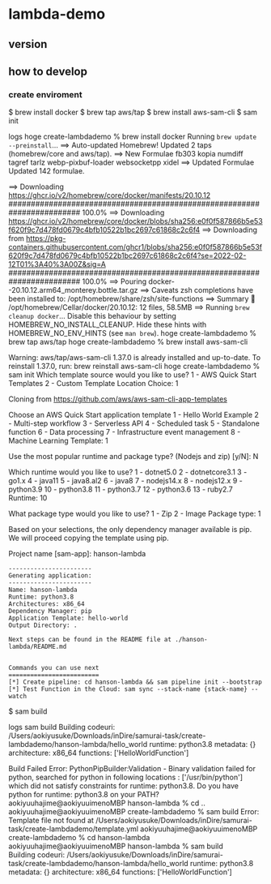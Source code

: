 # lambda-demo
## version

## how to develop
### create enviroment
$ brew install docker
$ brew tap aws/tap
$ brew install aws-sam-cli
$ sam init

logs
hoge create-lambdademo % brew install docker
Running `brew update --preinstall`...
==> Auto-updated Homebrew!
Updated 2 taps (homebrew/core and aws/tap).
==> New Formulae
fb303                  kopia                  numdiff                tagref                 tarlz                  webp-pixbuf-loader     websocketpp            xidel
==> Updated Formulae
Updated 142 formulae.

==> Downloading https://ghcr.io/v2/homebrew/core/docker/manifests/20.10.12
######################################################################## 100.0%
==> Downloading https://ghcr.io/v2/homebrew/core/docker/blobs/sha256:e0f0f587866b5e53f620f9c7d478fd0679c4bfb10522b1bc2697c61868c2c6f4
==> Downloading from https://pkg-containers.githubusercontent.com/ghcr1/blobs/sha256:e0f0f587866b5e53f620f9c7d478fd0679c4bfb10522b1bc2697c61868c2c6f4?se=2022-02-12T01%3A40%3A00Z&sig=A
######################################################################## 100.0%
==> Pouring docker--20.10.12.arm64_monterey.bottle.tar.gz
==> Caveats
zsh completions have been installed to:
  /opt/homebrew/share/zsh/site-functions
==> Summary
🍺  /opt/homebrew/Cellar/docker/20.10.12: 12 files, 58.5MB
==> Running `brew cleanup docker`...
Disable this behaviour by setting HOMEBREW_NO_INSTALL_CLEANUP.
Hide these hints with HOMEBREW_NO_ENV_HINTS (see `man brew`).
hoge create-lambdademo % brew tap aws/tap
hoge create-lambdademo % brew install aws-sam-cli

Warning: aws/tap/aws-sam-cli 1.37.0 is already installed and up-to-date.
To reinstall 1.37.0, run:
  brew reinstall aws-sam-cli
hoge create-lambdademo % sam init
Which template source would you like to use?
        1 - AWS Quick Start Templates
        2 - Custom Template Location
Choice: 1

Cloning from https://github.com/aws/aws-sam-cli-app-templates

Choose an AWS Quick Start application template
        1 - Hello World Example
        2 - Multi-step workflow
        3 - Serverless API
        4 - Scheduled task
        5 - Standalone function
        6 - Data processing
        7 - Infrastructure event management
        8 - Machine Learning
Template: 1

 Use the most popular runtime and package type? (Nodejs and zip) [y/N]: N

Which runtime would you like to use?
        1 - dotnet5.0
        2 - dotnetcore3.1
        3 - go1.x
        4 - java11
        5 - java8.al2
        6 - java8
        7 - nodejs14.x
        8 - nodejs12.x
        9 - python3.9
        10 - python3.8
        11 - python3.7
        12 - python3.6
        13 - ruby2.7
Runtime: 10

What package type would you like to use?
        1 - Zip
        2 - Image
Package type: 1

Based on your selections, the only dependency manager available is pip.
We will proceed copying the template using pip.

Project name [sam-app]: hanson-lambda

    -----------------------
    Generating application:
    -----------------------
    Name: hanson-lambda
    Runtime: python3.8
    Architectures: x86_64
    Dependency Manager: pip
    Application Template: hello-world
    Output Directory: .
    
    Next steps can be found in the README file at ./hanson-lambda/README.md
        

    Commands you can use next
    =========================
    [*] Create pipeline: cd hanson-lambda && sam pipeline init --bootstrap
    [*] Test Function in the Cloud: sam sync --stack-name {stack-name} --watch

$ sam build

logs
sam build
Building codeuri: /Users/aokiyusuke/Downloads/inDire/samurai-task/create-lambdademo/hanson-lambda/hello_world runtime: python3.8 metadata: {} architecture: x86_64 functions: ['HelloWorldFunction']

Build Failed
Error: PythonPipBuilder:Validation - Binary validation failed for python, searched for python in following locations  : ['/usr/bin/python'] which did not satisfy constraints for runtime: python3.8. Do you have python for runtime: python3.8 on your PATH?
aokiyuuhajime@aokiyuuimenoMBP hanson-lambda % cd ..
aokiyuuhajime@aokiyuuimenoMBP create-lambdademo % sam build
Error: Template file not found at /Users/aokiyusuke/Downloads/inDire/samurai-task/create-lambdademo/template.yml
aokiyuuhajime@aokiyuuimenoMBP create-lambdademo % cd hanson-lambda 
aokiyuuhajime@aokiyuuimenoMBP hanson-lambda % sam build       
Building codeuri: /Users/aokiyusuke/Downloads/inDire/samurai-task/create-lambdademo/hanson-lambda/hello_world runtime: python3.8 metadata: {} architecture: x86_64 functions: ['HelloWorldFunction']

